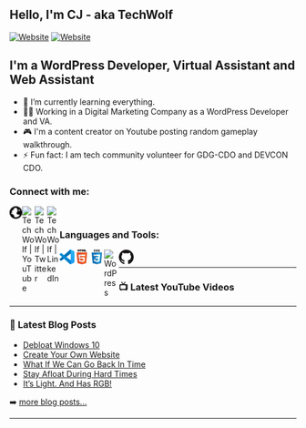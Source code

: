 ## Hello, I'm CJ - aka TechWolf

[![Website](https://img.shields.io/website?label=thetechwolfcave.wordpress.com&Follow&style=for-the-badge&url=https%3A%2F%2Fthetechwolfcave.wordpress.com/)](https://thetechwolfcave.wordpress.com/)
[![Website](https://img.shields.io/website?label=thetechwolfcave.com&Follow&style=for-the-badge&url=https%3A%2F%2Fcjts15.github.io/public/index.html)](https://cjts15.github.io/public/index.html)

## I'm a WordPress Developer, Virtual Assistant and Web Assistant

- 🌱 I’m currently learning everything.
- 👨‍💻 Working in a Digital Marketing Company as a WordPress Developer and VA.
- 🎮 I'm a content creator on Youtube posting random gameplay walkthrough.
- ⚡ Fun fact: I am tech community volunteer for GDG-CDO and DEVCON CDO.

### Connect with me:

[<img align="left" alt="TechWolf" width="22px" src="https://raw.githubusercontent.com/iconic/open-iconic/master/svg/globe.svg" />][website]
[<img align="left" alt="TechWolf | YouTube" width="22px" src="https://cdn.jsdelivr.net/npm/simple-icons@v3/icons/youtube.svg" />][youtube]
[<img align="left" alt="TechWolf | Twitter" width="22px" src="https://cdn.jsdelivr.net/npm/simple-icons@v3/icons/twitter.svg" />][twitter]
[<img align="left" alt="TechWolf | LinkedIn" width="22px" src="https://cdn.jsdelivr.net/npm/simple-icons@v3/icons/linkedin.svg" />][linkedin]

<br />

### Languages and Tools:

<img align="left" alt="Visual Studio Code" width="26px" src="https://raw.githubusercontent.com/github/explore/80688e429a7d4ef2fca1e82350fe8e3517d3494d/topics/visual-studio-code/visual-studio-code.png" />
<img align="left" alt="HTML5" width="26px" src="https://raw.githubusercontent.com/github/explore/80688e429a7d4ef2fca1e82350fe8e3517d3494d/topics/html/html.png" />
<img align="left" alt="CSS3" width="26px" src="https://raw.githubusercontent.com/github/explore/80688e429a7d4ef2fca1e82350fe8e3517d3494d/topics/css/css.png" />
<img align="left" alt="WordPress" width="26px" src="https://s.w.org/style/images/about/WordPress-logotype-wmark.png"/>
<img align="left" alt="GitHub" width="26px" src="https://raw.githubusercontent.com/github/explore/78df643247d429f6cc873026c0622819ad797942/topics/github/github.png" />

<br />

---

### 📺 Latest YouTube Videos

<!-- YOUTUBE:START -->
<!-- YOUTUBE:END -->


---

### 📕 Latest Blog Posts

<!-- BLOG-POST-LIST:START -->
- [Debloat Windows 10](https://thetechwolfcave.wordpress.com/2022/01/02/debloat-windows-10/)
- [Create Your Own Website](https://thetechwolfcave.wordpress.com/2021/09/10/create-your-own-website-easily/)
- [What If We Can Go Back In Time](https://thetechwolfcave.wordpress.com/2021/09/10/what-if-we-can-go-back-in-time/)
- [Stay Afloat During Hard Times](https://thetechwolfcave.wordpress.com/2021/09/04/stay-afloat-during-hard-times/)
- [It’s Light. And Has RGB!](https://thetechwolfcave.wordpress.com/2021/07/12/its-light-and-has-rgb/)
<!-- BLOG-POST-LIST:END -->

➡️ [more blog posts...](https://thetechwolfcave.wordpress.com/)

---

[website]: https://cjts15.github.io/public/index.html
[blog]: https://thetechwolfcave.wordpress.com/
[twitter]: https://twitter.com/cj_wolfy15
[youtube]: https://www.youtube.com/channel/UCO0VebhOX9eKVVYa1_PXnFg
[linkedin]: https://www.linkedin.com/in/cjsabijon/